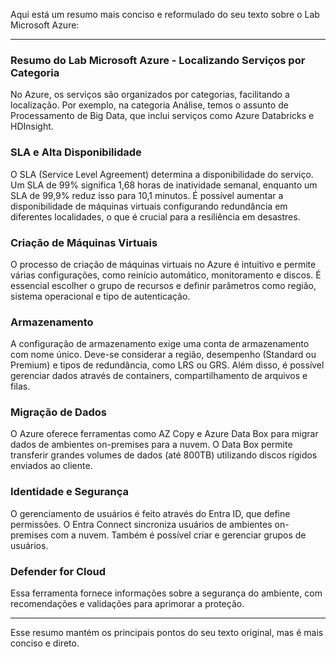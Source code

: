 Aqui está um resumo mais conciso e reformulado do seu texto sobre o Lab Microsoft Azure:

---

### Resumo do Lab Microsoft Azure - Localizando Serviços por Categoria

No Azure, os serviços são organizados por categorias, facilitando a localização. Por exemplo, na categoria Análise, temos o assunto de Processamento de Big Data, que inclui serviços como Azure Databricks e HDInsight.

### SLA e Alta Disponibilidade

O SLA (Service Level Agreement) determina a disponibilidade do serviço. Um SLA de 99% significa 1,68 horas de inatividade semanal, enquanto um SLA de 99,9% reduz isso para 10,1 minutos. É possível aumentar a disponibilidade de máquinas virtuais configurando redundância em diferentes localidades, o que é crucial para a resiliência em desastres.

### Criação de Máquinas Virtuais

O processo de criação de máquinas virtuais no Azure é intuitivo e permite várias configurações, como reinício automático, monitoramento e discos. É essencial escolher o grupo de recursos e definir parâmetros como região, sistema operacional e tipo de autenticação. 

### Armazenamento

A configuração de armazenamento exige uma conta de armazenamento com nome único. Deve-se considerar a região, desempenho (Standard ou Premium) e tipos de redundância, como LRS ou GRS. Além disso, é possível gerenciar dados através de containers, compartilhamento de arquivos e filas.

### Migração de Dados

O Azure oferece ferramentas como AZ Copy e Azure Data Box para migrar dados de ambientes on-premises para a nuvem. O Data Box permite transferir grandes volumes de dados (até 800TB) utilizando discos rígidos enviados ao cliente.

### Identidade e Segurança

O gerenciamento de usuários é feito através do Entra ID, que define permissões. O Entra Connect sincroniza usuários de ambientes on-premises com a nuvem. Também é possível criar e gerenciar grupos de usuários. 

### Defender for Cloud

Essa ferramenta fornece informações sobre a segurança do ambiente, com recomendações e validações para aprimorar a proteção.

--- 

Esse resumo mantém os principais pontos do seu texto original, mas é mais conciso e direto.
